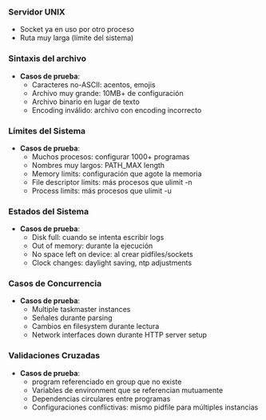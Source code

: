 
### Servidor UNIX
  - Socket ya en uso por otro proceso
  - Ruta muy larga (límite del sistema)

### Sintaxis del archivo
- **Casos de prueba**:
  - Caracteres no-ASCII: acentos, emojis
  - Archivo muy grande: 10MB+ de configuración
  - Archivo binario en lugar de texto
  - Encoding inválido: archivo con encoding incorrecto

### Límites del Sistema
- **Casos de prueba**:
  - Muchos procesos: configurar 1000+ programas
  - Nombres muy largos: PATH_MAX length
  - Memory limits: configuración que agote la memoria
  - File descriptor limits: más procesos que ulimit -n
  - Process limits: más procesos que ulimit -u

### Estados del Sistema
- **Casos de prueba**:
  - Disk full: cuando se intenta escribir logs
  - Out of memory: durante la ejecución
  - No space left on device: al crear pidfiles/sockets
  - Clock changes: daylight saving, ntp adjustments

### Casos de Concurrencia
- **Casos de prueba**:
  - Multiple taskmaster instances
  - Señales durante parsing
  - Cambios en filesystem durante lectura
  - Network interfaces down durante HTTP server setup

### Validaciones Cruzadas
- **Casos de prueba**:
  - program referenciado en group que no existe
  - Variables de environment que se referencian mutuamente
  - Dependencias circulares entre programas
  - Configuraciones conflictivas: mismo pidfile para múltiples instancias
